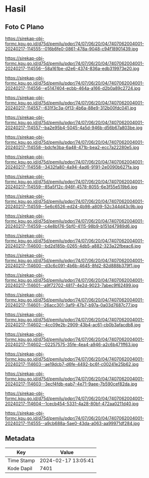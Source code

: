 # Hasil

## Foto C Plano

https://sirekap-obj-formc.kpu.go.id/d75d/pemilu/pdpr/74/07/06/20/04/7407062004001-20240217-114555--016b6fe0-0861-478a-9048-c94f18901439.jpg

https://sirekap-obj-formc.kpu.go.id/d75d/pemilu/pdpr/74/07/06/20/04/7407062004001-20240217-114556--58a161be-d2e6-4374-836a-edb319973e20.jpg

https://sirekap-obj-formc.kpu.go.id/d75d/pemilu/pdpr/74/07/06/20/04/7407062004001-20240217-114556--e5147404-ecbb-464a-a166-d2b0a89c2724.jpg

https://sirekap-obj-formc.kpu.go.id/d75d/pemilu/pdpr/74/07/06/20/04/7407062004001-20240217-114557--631f3c3a-0f13-4b6a-88e9-312b00fdc041.jpg

https://sirekap-obj-formc.kpu.go.id/d75d/pemilu/pdpr/74/07/06/20/04/7407062004001-20240217-114557--ba2e95b4-5045-4a5d-946b-d56b67a803be.jpg

https://sirekap-obj-formc.kpu.go.id/d75d/pemilu/pdpr/74/07/06/20/04/7407062004001-20240217-114558--bdcfe3ba-6a48-471b-bea2-ecc7a22280e5.jpg

https://sirekap-obj-formc.kpu.go.id/d75d/pemilu/pdpr/74/07/06/20/04/7407062004001-20240217-114558--3432fa80-4a94-4ad6-9191-2e0090b627fa.jpg

https://sirekap-obj-formc.kpu.go.id/d75d/pemilu/pdpr/74/07/06/20/04/7407062004001-20240217-114559--85a5f12c-946f-4578-8055-6e3f55e519b6.jpg

https://sirekap-obj-formc.kpu.go.id/d75d/pemilu/pdpr/74/07/06/20/04/7407062004001-20240217-114559--5e6c6526-ed24-4b98-a809-52c344d43c9b.jpg

https://sirekap-obj-formc.kpu.go.id/d75d/pemilu/pdpr/74/07/06/20/04/7407062004001-20240217-114559--c4e8b176-5bf0-4115-98b9-b151d47989d6.jpg

https://sirekap-obj-formc.kpu.go.id/d75d/pemilu/pdpr/74/07/06/20/04/7407062004001-20240217-114600--bd2d185b-0265-4db5-a882-323a22fbeac6.jpg

https://sirekap-obj-formc.kpu.go.id/d75d/pemilu/pdpr/74/07/06/20/04/7407062004001-20240217-114600--d3c6c091-4b6b-4645-8fd2-82d888b379f1.jpg

https://sirekap-obj-formc.kpu.go.id/d75d/pemilu/pdpr/74/07/06/20/04/7407062004001-20240217-114601--a9f72702-4817-4e2d-9023-7abec9f62499.jpg

https://sirekap-obj-formc.kpu.go.id/d75d/pemilu/pdpr/74/07/06/20/04/7407062004001-20240217-114601--26acc301-3af9-47b7-b97a-0a03d7687c77.jpg

https://sirekap-obj-formc.kpu.go.id/d75d/pemilu/pdpr/74/07/06/20/04/7407062004001-20240217-114602--4cc09e2b-2909-43b4-ac61-cb0b3afacdb8.jpg

https://sirekap-obj-formc.kpu.go.id/d75d/pemilu/pdpr/74/07/06/20/04/7407062004001-20240217-114602--02257575-35fe-4ea4-a946-a2c6b471ff63.jpg

https://sirekap-obj-formc.kpu.go.id/d75d/pemilu/pdpr/74/07/06/20/04/7407062004001-20240217-114603--ae19dcb7-d6fe-4492-bc6f-c00241e25b62.jpg

https://sirekap-obj-formc.kpu.go.id/d75d/pemilu/pdpr/74/07/06/20/04/7407062004001-20240217-114603--3ecf4fdb-eab7-4e71-9aee-7b590cef82da.jpg

https://sirekap-obj-formc.kpu.go.id/d75d/pemilu/pdpr/74/07/06/20/04/7407062004001-20240217-114604--1cecb454-5331-4a28-80bf-472aa0211d40.jpg

https://sirekap-obj-formc.kpu.go.id/d75d/pemilu/pdpr/74/07/06/20/04/7407062004001-20240217-114555--a9cb688a-5ae0-43da-a063-aa99971df284.jpg


## Metadata

| Key        | Value               |
| ---------- | ------------------- |
| Time Stamp | 2024-02-17 13:05:41 |
| Kode Dapil | 7401                |




